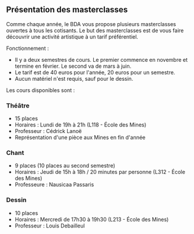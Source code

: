 ## Présentation des masterclasses

Comme chaque année, le BDA vous propose plusieurs masterclasses ouvertes à tous les cotisants. Le but des masterclasses est de vous faire découvrir une activité artistique à un tarif préférentiel.

Fonctionnement :

* Il y a deux semestres de cours. Le premier commence en novembre et termine en février. Le second va de mars à juin.
* Le tarif est de 40 euros pour l'année, 20 euros pour un semestre.
* Aucun matériel n'est requis, sauf pour le dessin.


Les cours disponibles sont :

### Théâtre
* 15 places
* Horaires : Lundi de 19h à 21h (L118 - École des Mines)
* Professeur : Cédrick Lanoë
* Représentation d'une pièce aux Mines en fin d'année

### Chant
* 9 places (10 places au second semestre)
* Horaires : Jeudi de 15h à 18h / 20 minutes par personne (L312 - École des Mines)
* Professeure : Nausicaa Passaris

### Dessin
* 10 places
* Horaires : Mercredi de 17h30 à 19h30 (L213 - École des Mines)
* Professeur : Louis Debailleul

